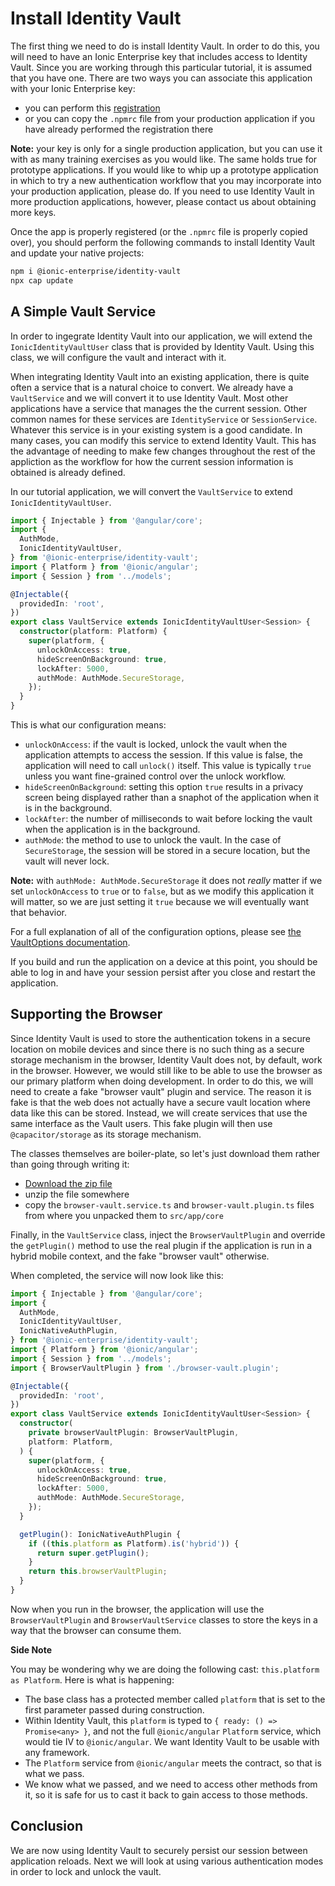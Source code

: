 # Install Identity Vault

The first thing we need to do is install Identity Vault. In order to do this, you will need to have an Ionic Enterprise key that includes access to Identity Vault. Since you are working through this particular tutorial, it is assumed that you have one. There are two ways you can associate this application with your Ionic Enterprise key:

- you can perform this <a href="https://ionic.io/docs/premier-plugins/setup" target="_blank">registration</a>
- or you can copy the `.npmrc` file from your production application if you have already performed the registration there

**Note:** your key is only for a single production application, but you can use it with as many training exercises as you would like. The same holds true for prototype applications. If you would like to whip up a prototype application in which to try a new authentication workflow that you may incorporate into your production application, please do. If you need to use Identity Vault in more production applications, however, please contact us about obtaining more keys.

Once the app is properly registered (or the `.npmrc` file is properly copied over), you should perform the following commands to install Identity Vault and update your native projects:

```bash
npm i @ionic-enterprise/identity-vault
npx cap update
```

## A Simple Vault Service

In order to ingegrate Identity Vault into our application, we will extend the `IonicIdentityVaultUser` class that is provided by Identity Vault. Using this class, we will configure the vault and interact with it.

When integrating Identity Vault into an existing application, there is quite often a service that is a natural choice to convert. We already have a `VaultService` and we will convert it to use Identity Vault. Most other applications have a service that manages the the current session. Other common names for these services are `IdentityService` or `SessionService`. Whatever this service is in your existing system is a good candidate. In many cases, you can modify this service to extend Identity Vault. This has the advantage of needing to make few changes throughout the rest of the appliction as the workflow for how the current session information is obtained is already defined.

In our tutorial application, we will convert the `VaultService` to extend `IonicIdentityVaultUser`.

```TypeScript
import { Injectable } from '@angular/core';
import {
  AuthMode,
  IonicIdentityVaultUser,
} from '@ionic-enterprise/identity-vault';
import { Platform } from '@ionic/angular';
import { Session } from '../models';

@Injectable({
  providedIn: 'root',
})
export class VaultService extends IonicIdentityVaultUser<Session> {
  constructor(platform: Platform) {
    super(platform, {
      unlockOnAccess: true,
      hideScreenOnBackground: true,
      lockAfter: 5000,
      authMode: AuthMode.SecureStorage,
    });
  }
}
```

This is what our configuration means:

- `unlockOnAccess`: if the vault is locked, unlock the vault when the application attempts to access the session. If this value is false, the application will need to call `unlock()` itself. This value is typically `true` unless you want fine-grained control over the unlock workflow.
- `hideScreenOnBackground`: setting this option `true` results in a privacy screen being displayed rather than a snaphot of the application when it is in the background.
- `lockAfter`: the number of milliseconds to wait before locking the vault when the application is in the background.
- `authMode`: the method to use to unlock the vault. In the case of `SecureStorage`, the session will be stored in a secure location, but the vault will never lock.

**Note:** with `authMode: AuthMode.SecureStorage` it does not _really_ matter if we set `unlockOnAccess` to `true` or to `false`, but as we modify this application it will matter, so we are just setting it `true` because we will eventually want that behavior.

For a full explanation of all of the configuration options, please see <a href="https://ionic.io/docs/identity-vault/api#vaultoptions" target="_blank">the VaultOptions documentation</a>.

If you build and run the application on a device at this point, you should be able to log in and have your session persist after you close and restart the application.

## Supporting the Browser

Since Identity Vault is used to store the authentication tokens in a secure location on mobile devices and since there is no such thing as a secure storage mechanism in the browser, Identity Vault does not, by default, work in the browser. However, we would still like to be able to use the browser as our primary platform when doing development. In order to do this, we will need to create a fake "browser vault" plugin and service. The reason it is fake is that the web does not actually have a secure vault location where data like this can be stored. Instead, we will create services that use the same interface as the Vault users. This fake plugin will then use `@capacitor/storage` as its storage mechanism.

The classes themselves are boiler-plate, so let's just download them rather than going through writing it:

- <a download href="/assets/packages/ionic-angular/browser-vault.zip">Download the zip file</a>
- unzip the file somewhere
- copy the `browser-vault.service.ts` and `browser-vault.plugin.ts` files from where you unpacked them to `src/app/core`

Finally, in the `VaultService` class, inject the `BrowserVaultPlugin` and override the `getPlugin()` method to use the real plugin if the application is run in a hybrid mobile context, and the fake "browser vault" otherwise.

When completed, the service will now look like this:

```TypeScript
import { Injectable } from '@angular/core';
import {
  AuthMode,
  IonicIdentityVaultUser,
  IonicNativeAuthPlugin,
} from '@ionic-enterprise/identity-vault';
import { Platform } from '@ionic/angular';
import { Session } from '../models';
import { BrowserVaultPlugin } from './browser-vault.plugin';

@Injectable({
  providedIn: 'root',
})
export class VaultService extends IonicIdentityVaultUser<Session> {
  constructor(
    private browserVaultPlugin: BrowserVaultPlugin,
    platform: Platform,
  ) {
    super(platform, {
      unlockOnAccess: true,
      hideScreenOnBackground: true,
      lockAfter: 5000,
      authMode: AuthMode.SecureStorage,
    });
  }

  getPlugin(): IonicNativeAuthPlugin {
    if ((this.platform as Platform).is('hybrid')) {
      return super.getPlugin();
    }
    return this.browserVaultPlugin;
  }
}
```

Now when you run in the browser, the application will use the `BrowserVaultPlugin` and `BrowserVaultService` classes to store the keys in a way that the browser can consume them.

**Side Note**

You may be wondering why we are doing the following cast: `this.platform as Platform`. Here is what is happening:

- The base class has a protected member called `platform` that is set to the first parameter passed during construction.
- Within Identity Vault, this `platform` is typed to `{ ready: () => Promise<any> }`, and not the full `@ionic/angular` `Platform` service, which would tie IV to `@ionic/angular`. We want Identity Vault to be usable with any framework.
- The `Platform` service from `@ionic/angular` meets the contract, so that is what we pass.
- We know what we passed, and we need to access other methods from it, so it is safe for us to cast it back to gain access to those methods.

## Conclusion

We are now using Identity Vault to securely persist our session between application reloads. Next we will look at using various authentication modes in order to lock and unlock the vault.
